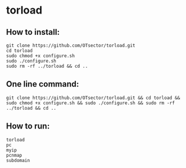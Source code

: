 # torload
## How to install:
	git clone https://github.com/OTsector/torload.git
	cd torload
	sudo chmod +x configure.sh
	sudo ./configure.sh
	sudo rm -rf ../torload && cd ..
## One line command:
	git clone https://github.com/OTsector/torload.git && cd torload && sudo chmod +x configure.sh && sudo ./configure.sh && sudo rm -rf ../torload && cd ..
## How to run:
	torload
	pc
	myip
	pcnmap
	subdomain
